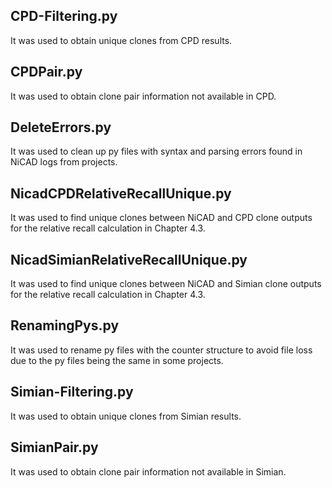 
## CPD-Filtering.py

It was used to obtain unique clones from CPD results.

## CPDPair.py

It was used to obtain clone pair information not available in CPD.

## DeleteErrors.py

It was used to clean up py files with syntax and parsing errors found in NiCAD logs from projects. 

## NicadCPDRelativeRecallUnique.py

It was used to find unique clones between NiCAD and CPD clone outputs for the relative recall calculation in Chapter 4.3.

## NicadSimianRelativeRecallUnique.py

It was used to find unique clones between NiCAD and Simian clone outputs for the relative recall calculation in Chapter 4.3.

## RenamingPys.py

It was used to rename py files with the counter structure to avoid file loss due to the py files being the same in some projects.

## Simian-Filtering.py

It was used to obtain unique clones from Simian results.

## SimianPair.py

It was used to obtain clone pair information not available in Simian.
